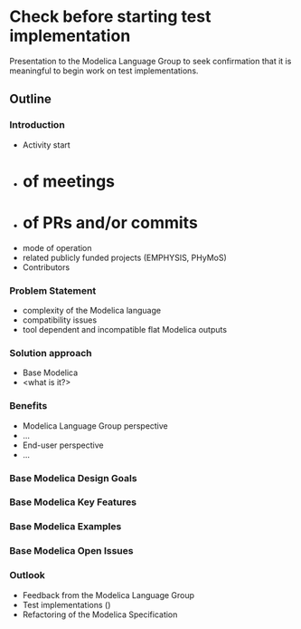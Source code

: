 # Check before starting test implementation

Presentation to the Modelica Language Group to seek confirmation that it is meaningful to begin work on test implementations.


## Outline

### Introduction
- Activity start
- # of meetings
- # of PRs and/or commits
- mode of operation
- related publicly funded projects (EMPHYSIS, PHyMoS)
- Contributors

### Problem Statement
- complexity of the Modelica language
- compatibility issues
- tool dependent and incompatible flat Modelica outputs

### Solution approach
- Base Modelica
- <what is it?>

### Benefits
- Modelica Language Group perspective
 - ...
- End-user perspective
 - ...

### Base Modelica Design Goals

### Base Modelica Key Features

### Base Modelica Examples

### Base Modelica Open Issues

### Outlook
- Feedback from the Modelica Language Group
- Test implementations (<tool list>)
- Refactoring of the Modelica Specification
